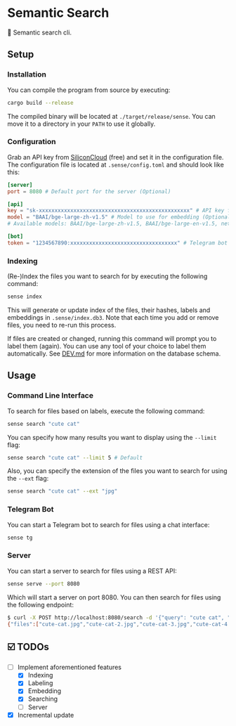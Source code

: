 # Semantic Search

🔎 Semantic search cli.

## Setup

### Installation

You can compile the program from source by executing:

```bash
cargo build --release
```

The compiled binary will be located at `./target/release/sense`. You can move it to a directory in your `PATH` to use it globally.

### Configuration

Grab an API key from [SiliconCloud](https://cloud.siliconflow.cn/account/ak) (free) and set it in the configuration file. The configuration file is located at `.sense/config.toml` and should look like this:

```toml
[server]
port = 8080 # Default port for the server (Optional)

[api]
key = "sk-xxxxxxxxxxxxxxxxxxxxxxxxxxxxxxxxxxxxxxxxxxxxxxxx" # API key for SiliconCloud (Required)
model = "BAAI/bge-large-zh-v1.5" # Model to use for embedding (Optional)
# Available models: BAAI/bge-large-zh-v1.5, BAAI/bge-large-en-v1.5, netease-youdao/bce-embedding-base_v1, BAAI/bge-m3, Pro/BAAI/bge-m3

[bot]
token = "1234567890:xxxxxxxxxxxxxxxxxxxxxxxxxxxxxxxxxx" # Telegram bot token (Required for `sense bot`)
```

### Indexing

(Re-)Index the files you want to search for by executing the following command:

```bash
sense index
```

This will generate or update index of the files, their hashes, labels and embeddings in `.sense/index.db3`. Note that each time you add or remove files, you need to re-run this process.

If files are created or changed, running this command will prompt you to label them (again). You can use any tool of your choice to label them automatically. See [DEV.md](../docs/DEV.md) for more information on the database schema.

## Usage

### Command Line Interface

To search for files based on labels, execute the following command:

```bash
sense search "cute cat"
```

You can specify how many results you want to display using the `--limit` flag:

```bash
sense search "cute cat" --limit 5 # Default
```

Also, you can specify the extension of the files you want to search for using the `--ext` flag:

```bash
sense search "cute cat" --ext "jpg"
```

### Telegram Bot

You can start a Telegram bot to search for files using a chat interface:

```bash
sense tg
```

### Server

You can start a server to search for files using a REST API:

```bash
sense serve --port 8080
```

Which will start a server on port 8080. You can then search for files using the following endpoint:

```bash
$ curl -X POST http://localhost:8080/search -d '{"query": "cute cat", "limit": 5, "ext": "jpg"}'
{"files":["cute-cat.jpg","cute-cat-2.jpg","cute-cat-3.jpg","cute-cat-4.jpg","cute-cat-5.jpg"]}
```

## ☑️ TODOs

- [ ] Implement aforementioned features
    - [x] Indexing
    - [x] Labeling
    - [x] Embedding
    - [x] Searching
    - [ ] Server
- [x] Incremental update
